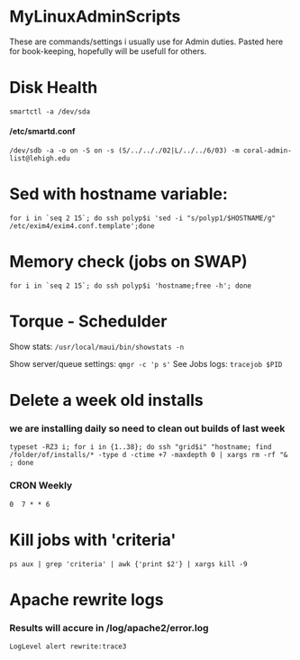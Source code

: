 # MyLinuxAdminScripts
These are commands/settings i usually use for Admin duties. Pasted here for book-keeping, hopefully will be usefull for others.



# Disk Health
`smartctl -a /dev/sda`
#### /etc/smartd.conf
`/dev/sdb -a -o on -S on -s (S/../.././02|L/../../6/03) -m coral-admin-list@lehigh.edu`


# Sed with hostname variable:
<p><code>for i in `seq 2 15`; do ssh polyp$i 'sed -i "s/polyp1/$HOSTNAME/g" /etc/exim4/exim4.conf.template';done</code></p>


# Memory check (jobs on SWAP)
<p><code>for i in `seq 2 15`; do ssh polyp$i 'hostname;free -h'; done</code></p>


# Torque - Schedulder
 Show stats:
 `/usr/local/maui/bin/showstats -n`
 
 Show server/queue settings:
 `qmgr -c 'p s'`
 See Jobs logs:
`tracejob $PID`
# Delete a week old installs
### we are installing daily so need to clean out builds of last week 

`typeset -RZ3 i; for i in {1..38}; do ssh "grid$i" "hostname; find /folder/of/installs/* -type d -ctime +7 -maxdepth 0 | xargs rm -rf "& ; done`
### CRON  Weekly
`0  7 * * 6 `

# Kill jobs with 'criteria'
`ps aux | grep 'criteria' | awk {'print $2'} | xargs kill -9`


# Apache rewrite logs
### Results will accure in /log/apache2/error.log
`LogLevel alert rewrite:trace3`
